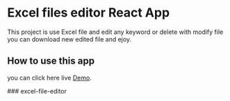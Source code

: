 # Excel files editor React App

This project is use Excel file and edit any keyword or delete with modify file you can download new  edited file and ejoy.

## How to use this app 
you can click here live [Demo]().

###   e x c e l - f i l e - e d i t o r  
 